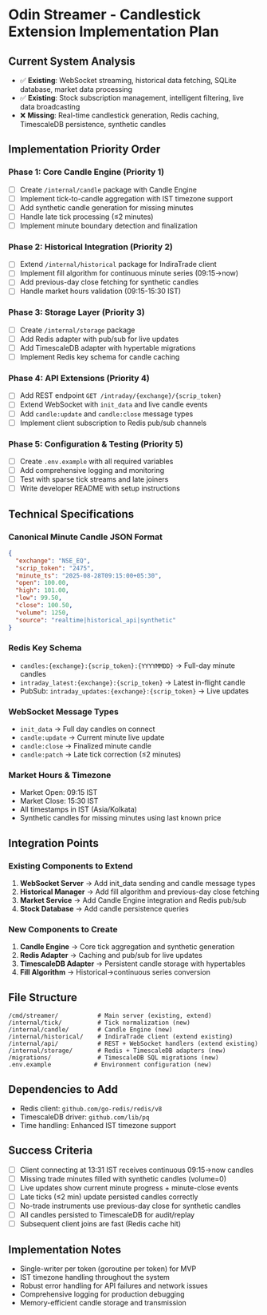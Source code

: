 # Odin Streamer - Candlestick Extension Implementation Plan

## Current System Analysis
- ✅ **Existing**: WebSocket streaming, historical data fetching, SQLite database, market data processing
- ✅ **Existing**: Stock subscription management, intelligent filtering, live data broadcasting
- ❌ **Missing**: Real-time candlestick generation, Redis caching, TimescaleDB persistence, synthetic candles

## Implementation Priority Order

### Phase 1: Core Candle Engine (Priority 1)
- [ ] Create `/internal/candle` package with Candle Engine
- [ ] Implement tick-to-candle aggregation with IST timezone support
- [ ] Add synthetic candle generation for missing minutes
- [ ] Handle late tick processing (≤2 minutes)
- [ ] Implement minute boundary detection and finalization

### Phase 2: Historical Integration (Priority 2)
- [ ] Extend `/internal/historical` package for IndiraTrade client
- [ ] Implement fill algorithm for continuous minute series (09:15→now)
- [ ] Add previous-day close fetching for synthetic candles
- [ ] Handle market hours validation (09:15-15:30 IST)

### Phase 3: Storage Layer (Priority 3)
- [ ] Create `/internal/storage` package
- [ ] Add Redis adapter with pub/sub for live updates
- [ ] Add TimescaleDB adapter with hypertable migrations
- [ ] Implement Redis key schema for candle caching

### Phase 4: API Extensions (Priority 4)
- [ ] Add REST endpoint `GET /intraday/{exchange}/{scrip_token}`
- [ ] Extend WebSocket with `init_data` and live candle events
- [ ] Add `candle:update` and `candle:close` message types
- [ ] Implement client subscription to Redis pub/sub channels

### Phase 5: Configuration & Testing (Priority 5)
- [ ] Create `.env.example` with all required variables
- [ ] Add comprehensive logging and monitoring
- [ ] Test with sparse tick streams and late joiners
- [ ] Write developer README with setup instructions

## Technical Specifications

### Canonical Minute Candle JSON Format
```json
{
  "exchange": "NSE_EQ",
  "scrip_token": "2475",
  "minute_ts": "2025-08-28T09:15:00+05:30",
  "open": 100.00,
  "high": 101.00,
  "low": 99.50,
  "close": 100.50,
  "volume": 1250,
  "source": "realtime|historical_api|synthetic"
}
```

### Redis Key Schema
- `candles:{exchange}:{scrip_token}:{YYYYMMDD}` → Full-day minute candles
- `intraday_latest:{exchange}:{scrip_token}` → Latest in-flight candle
- PubSub: `intraday_updates:{exchange}:{scrip_token}` → Live updates

### WebSocket Message Types
- `init_data` → Full day candles on connect
- `candle:update` → Current minute live update
- `candle:close` → Finalized minute candle
- `candle:patch` → Late tick correction (≤2 minutes)

### Market Hours & Timezone
- Market Open: 09:15 IST
- Market Close: 15:30 IST
- All timestamps in IST (Asia/Kolkata)
- Synthetic candles for missing minutes using last known price

## Integration Points

### Existing Components to Extend
1. **WebSocket Server** → Add init_data sending and candle message types
2. **Historical Manager** → Add fill algorithm and previous-day close fetching
3. **Market Service** → Add Candle Engine integration and Redis pub/sub
4. **Stock Database** → Add candle persistence queries

### New Components to Create
1. **Candle Engine** → Core tick aggregation and synthetic generation
2. **Redis Adapter** → Caching and pub/sub for live updates
3. **TimescaleDB Adapter** → Persistent candle storage with hypertables
4. **Fill Algorithm** → Historical→continuous series conversion

## File Structure
```
/cmd/streamer/           # Main server (existing, extend)
/internal/tick/          # Tick normalization (new)
/internal/candle/        # Candle Engine (new)
/internal/historical/    # IndiraTrade client (extend existing)
/internal/api/           # REST + WebSocket handlers (extend existing)
/internal/storage/       # Redis + TimescaleDB adapters (new)
/migrations/             # TimescaleDB SQL migrations (new)
.env.example            # Environment configuration (new)
```

## Dependencies to Add
- Redis client: `github.com/go-redis/redis/v8`
- TimescaleDB driver: `github.com/lib/pq`
- Time handling: Enhanced IST timezone support

## Success Criteria
- [ ] Client connecting at 13:31 IST receives continuous 09:15→now candles
- [ ] Missing trade minutes filled with synthetic candles (volume=0)
- [ ] Live updates show current minute progress + minute-close events
- [ ] Late ticks (≤2 min) update persisted candles correctly
- [ ] No-trade instruments use previous-day close for synthetic candles
- [ ] All candles persisted to TimescaleDB for audit/replay
- [ ] Subsequent client joins are fast (Redis cache hit)

## Implementation Notes
- Single-writer per token (goroutine per token) for MVP
- IST timezone handling throughout the system
- Robust error handling for API failures and network issues
- Comprehensive logging for production debugging
- Memory-efficient candle storage and transmission
